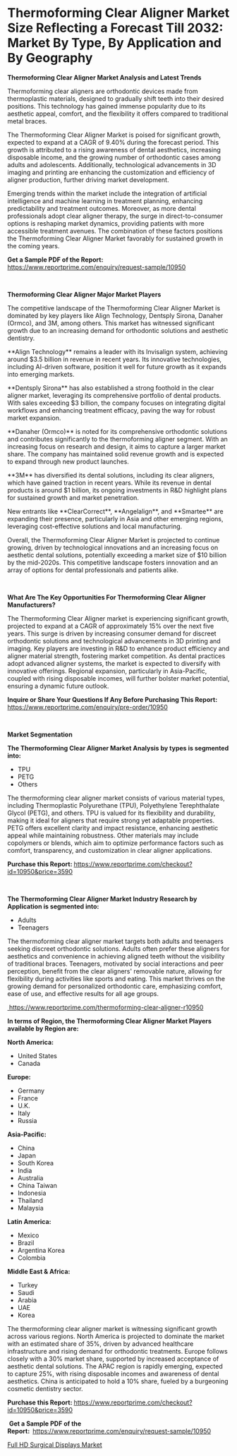 <p><h1>Thermoforming Clear Aligner Market Size Reflecting a Forecast Till 2032: Market By Type, By Application and By Geography</h1></p><p><strong>Thermoforming Clear Aligner Market Analysis and Latest Trends</strong></p>
<p><p>Thermoforming clear aligners are orthodontic devices made from thermoplastic materials, designed to gradually shift teeth into their desired positions. This technology has gained immense popularity due to its aesthetic appeal, comfort, and the flexibility it offers compared to traditional metal braces.</p><p>The Thermoforming Clear Aligner Market is poised for significant growth, expected to expand at a CAGR of 9.40% during the forecast period. This growth is attributed to a rising awareness of dental aesthetics, increasing disposable income, and the growing number of orthodontic cases among adults and adolescents. Additionally, technological advancements in 3D imaging and printing are enhancing the customization and efficiency of aligner production, further driving market development.</p><p>Emerging trends within the market include the integration of artificial intelligence and machine learning in treatment planning, enhancing predictability and treatment outcomes. Moreover, as more dental professionals adopt clear aligner therapy, the surge in direct-to-consumer options is reshaping market dynamics, providing patients with more accessible treatment avenues. The combination of these factors positions the Thermoforming Clear Aligner Market favorably for sustained growth in the coming years.</p></p>
<p><strong>Get a Sample PDF of the Report:&nbsp;</strong> <a href="https://www.reportprime.com/enquiry/request-sample/10950?utm_campaign=2723&utm_medium=2&utm_source=Github&utm_content=ia&utm_term=20032025&utm_id=thermoforming-clear-aligner">https://www.reportprime.com/enquiry/request-sample/10950</a></p>
<p>&nbsp;</p>
<p><strong>Thermoforming Clear Aligner Major Market Players</strong></p>
<p><p>The competitive landscape of the Thermoforming Clear Aligner Market is dominated by key players like Align Technology, Dentsply Sirona, Danaher (Ormco), and 3M, among others. This market has witnessed significant growth due to an increasing demand for orthodontic solutions and aesthetic dentistry.</p><p>**Align Technology** remains a leader with its Invisalign system, achieving around $3.5 billion in revenue in recent years. Its innovative technologies, including AI-driven software, position it well for future growth as it expands into emerging markets.</p><p>**Dentsply Sirona** has also established a strong foothold in the clear aligner market, leveraging its comprehensive portfolio of dental products. With sales exceeding $3 billion, the company focuses on integrating digital workflows and enhancing treatment efficacy, paving the way for robust market expansion.</p><p>**Danaher (Ormco)** is noted for its comprehensive orthodontic solutions and contributes significantly to the thermoforming aligner segment. With an increasing focus on research and design, it aims to capture a larger market share. The company has maintained solid revenue growth and is expected to expand through new product launches.</p><p>**3M** has diversified its dental solutions, including its clear aligners, which have gained traction in recent years. While its revenue in dental products is around $1 billion, its ongoing investments in R&D highlight plans for sustained growth and market penetration.</p><p>New entrants like **ClearCorrect**, **Angelalign**, and **Smartee** are expanding their presence, particularly in Asia and other emerging regions, leveraging cost-effective solutions and local manufacturing.</p><p>Overall, the Thermoforming Clear Aligner Market is projected to continue growing, driven by technological innovations and an increasing focus on aesthetic dental solutions, potentially exceeding a market size of $10 billion by the mid-2020s. This competitive landscape fosters innovation and an array of options for dental professionals and patients alike.</p></p>
<p>&nbsp;</p>
<p><strong>What Are The Key Opportunities For Thermoforming Clear Aligner Manufacturers?</strong></p>
<p><p>The Thermoforming Clear Aligner market is experiencing significant growth, projected to expand at a CAGR of approximately 15% over the next five years. This surge is driven by increasing consumer demand for discreet orthodontic solutions and technological advancements in 3D printing and imaging. Key players are investing in R&D to enhance product efficiency and aligner material strength, fostering market competition. As dental practices adopt advanced aligner systems, the market is expected to diversify with innovative offerings. Regional expansion, particularly in Asia-Pacific, coupled with rising disposable incomes, will further bolster market potential, ensuring a dynamic future outlook.</p></p>
<p><strong>Inquire or Share Your Questions If Any Before Purchasing This Report:</strong> <a href="https://www.reportprime.com/enquiry/pre-order/10950?utm_campaign=2723&utm_medium=2&utm_source=Github&utm_content=ia&utm_term=20032025&utm_id=thermoforming-clear-aligner">https://www.reportprime.com/enquiry/pre-order/10950</a></p>
<p>&nbsp;</p>
<p><strong>Market Segmentation</strong></p>
<p><strong>The Thermoforming Clear Aligner Market Analysis by types is segmented into:</strong></p>
<p><ul><li>TPU</li><li>PETG</li><li>Others</li></ul></p>
<p><p>The thermoforming clear aligner market consists of various material types, including Thermoplastic Polyurethane (TPU), Polyethylene Terephthalate Glycol (PETG), and others. TPU is valued for its flexibility and durability, making it ideal for aligners that require strong yet adaptable properties. PETG offers excellent clarity and impact resistance, enhancing aesthetic appeal while maintaining robustness. Other materials may include copolymers or blends, which aim to optimize performance factors such as comfort, transparency, and customization in clear aligner applications.</p></p>
<p><strong>Purchase this Report:&nbsp;</strong><a href="https://www.reportprime.com/checkout?id=10950&price=3590&utm_campaign=2723&utm_medium=2&utm_source=Github&utm_content=ia&utm_term=20032025&utm_id=thermoforming-clear-aligner">https://www.reportprime.com/checkout?id=10950&price=3590</a></p>
<p>&nbsp;</p>
<p><strong>The Thermoforming Clear Aligner Market Industry Research by Application is segmented into:</strong></p>
<p><ul><li>Adults</li><li>Teenagers</li></ul></p>
<p><p>The thermoforming clear aligner market targets both adults and teenagers seeking discreet orthodontic solutions. Adults often prefer these aligners for aesthetics and convenience in achieving aligned teeth without the visibility of traditional braces. Teenagers, motivated by social interactions and peer perception, benefit from the clear aligners' removable nature, allowing for flexibility during activities like sports and eating. This market thrives on the growing demand for personalized orthodontic care, emphasizing comfort, ease of use, and effective results for all age groups.</p></p>
<p><a href="https://www.reportprime.com/thermoforming-clear-aligner-r10950?utm_campaign=2723&utm_medium=2&utm_source=Github&utm_content=ia&utm_term=20032025&utm_id=thermoforming-clear-aligner">&nbsp;https://www.reportprime.com/thermoforming-clear-aligner-r10950</a></p>
<p><strong>In terms of Region, the Thermoforming Clear Aligner Market Players available by Region are:</strong></p>
<p>
    <p> <strong> North America: </strong>
        <ul>
            <li>United States</li>
            <li>Canada</li>
        </ul>
        </p> 
    <p> <strong> Europe: </strong>
        <ul>
            <li>Germany</li>
            <li>France</li>
            <li>U.K.</li>
            <li>Italy</li>
            <li>Russia</li>
        </ul>
        </p> 
    <p> <strong> Asia-Pacific: </strong>
        <ul>
            <li>China</li>
            <li>Japan</li>
            <li>South Korea</li>
            <li>India</li>
            <li>Australia</li>
            <li>China Taiwan</li>
            <li>Indonesia</li>
            <li>Thailand</li>
            <li>Malaysia</li>
        </ul>
        </p> 
    <p> <strong> Latin America: </strong>
        <ul>
            <li>Mexico</li>
            <li>Brazil</li>
            <li>Argentina Korea</li>
            <li>Colombia</li>
        </ul>
        </p> 
    <p> <strong> Middle East & Africa: </strong>
        <ul>
            <li>Turkey</li>
            <li>Saudi</li>
            <li>Arabia</li>
            <li>UAE</li>
            <li>Korea</li>
        </ul>
    </p>
    </p>
<p><p>The thermoforming clear aligner market is witnessing significant growth across various regions. North America is projected to dominate the market with an estimated share of 35%, driven by advanced healthcare infrastructure and rising demand for orthodontic treatments. Europe follows closely with a 30% market share, supported by increased acceptance of aesthetic dental solutions. The APAC region is rapidly emerging, expected to capture 25%, with rising disposable incomes and awareness of dental aesthetics. China is anticipated to hold a 10% share, fueled by a burgeoning cosmetic dentistry sector.</p></p>
<p><strong>Purchase this Report: </strong><a href="https://www.reportprime.com/checkout?id=10950&price=3590&utm_campaign=2723&utm_medium=2&utm_source=Github&utm_content=ia&utm_term=20032025&utm_id=thermoforming-clear-aligner">https://www.reportprime.com/checkout?id=10950&price=3590</a></p>
<p>&nbsp;<strong>Get a Sample PDF of the Report:&nbsp;&nbsp;</strong><a href="https://www.reportprime.com/enquiry/request-sample/10950?utm_campaign=2723&utm_medium=2&utm_source=Github&utm_content=ia&utm_term=20032025&utm_id=thermoforming-clear-aligner">https://www.reportprime.com/enquiry/request-sample/10950</a></p>
<p><strong></strong></p>
<p><p><a href="https://github.com/danikabiele541/Market-Research-Report-List-1/blob/main/full-hd-surgical-displays-market.md?utm_campaign=2723&utm_medium=2&utm_source=Github&utm_content=ia&utm_term=20032025&utm_id=thermoforming-clear-aligner">Full HD Surgical Displays Market</a></p></p>